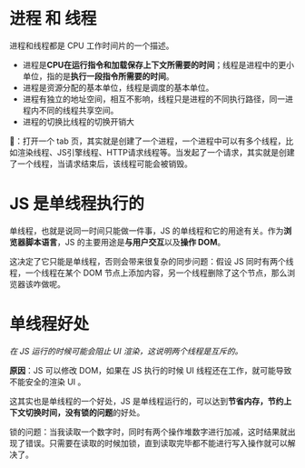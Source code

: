 # 进程 和 线程
进程和线程都是 CPU 工作时间片的一个描述。

- 进程是**CPU在运行指令和加载保存上下文所需要的时间**；线程是进程中的更小单位，指的是**执行一段指令所需要的时间**。
- 进程是资源分配的基本单位，线程是调度的基本单位。
- 进程有独立的地址空间，相互不影响，线程只是进程的不同执行路径，同一进程内不同的线程共享空间。
- 进程的切换比线程的切换开销大


🌰：打开一个 tab 页，其实就是创建了一个进程，一个进程中可以有多个线程，比如渲染线程、JS引擎线程、HTTP请求线程等。当发起了一个请求，其实就是创建了一个线程，当请求结束后，该线程可能会被销毁。

# JS 是单线程执行的

单线程，也就是说同一时间只能做一件事，JS 的单线程和它的用途有关。作为**浏览器脚本语言**，JS 的主要用途是**与用户交互**以及**操作 DOM**。

这决定了它只能是单线程，否则会带来很复杂的同步问题：假设 JS 同时有两个线程，一个线程在某个 DOM 节点上添加内容，另一个线程删除了这个节点，那么浏览器该咋做呢。

# 单线程好处
*在 JS 运行的时候可能会阻止 UI 渲染，这说明两个线程是互斥的。*

**原因**：JS 可以修改 DOM，如果在 JS 执行的时候 UI 线程还在工作，就可能导致不能安全的渲染 UI 。

这其实也是单线程的一个好处，JS 是单线程运行的，可以达到**节省内存，节约上下文切换时间，没有锁的问题**的好处。

锁的问题：当我读取一个数字时，同时有两个操作堆数字进行加减，这时结果就出现了错误。只需要在读取的时候加锁，直到读取完毕都不能进行写入操作就可以解决了。


















